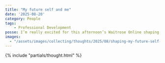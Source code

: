 ```yaml
---
title: "My future self and me"
date: '2025-08-20'
category: People
tags:
    - Professional Development
posse: I’m really excited for this afternoon’s Waitrose Online shaping session hosted by the brilliant Jason Mesut. I’m finding the time to write this at his online writing club. I’ve missed opportunities like these to have an accountabilibuddy for writing. The seal has been broken!
images:
  - "/assets/images/collecting/thoughts/2025/08/shaping-my-future-self-01.jpg"
---
```


{% include "partials/thought.html" %}
